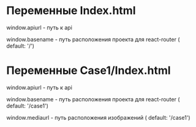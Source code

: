 
# Переменные Index.html

window.apiurl - путь к api

window.basename - путь расположения проекта для react-router ( default: '/')


# Переменные Case1/Index.html

window.apiurl - путь к api

window.basename - путь расположения проекта для react-router ( default: '/case1')

window.mediaurl - путь расположения изображений ( default: '/case1')


